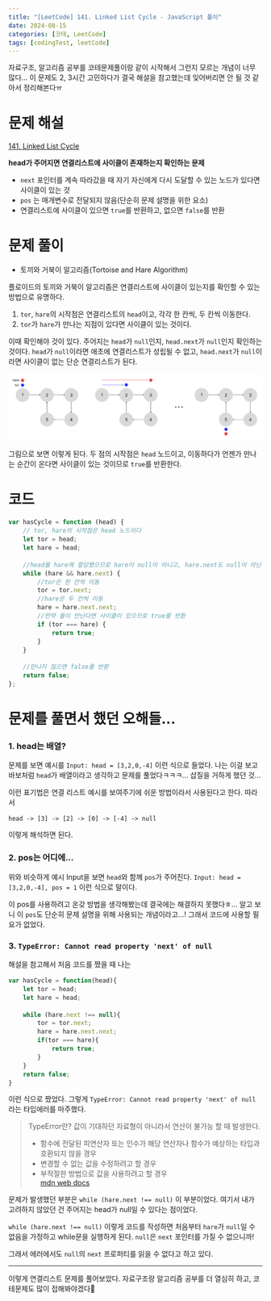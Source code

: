 ```yaml
---
title: "[LeetCode] 141. Linked List Cycle - JavaScript 풀이"
date: 2024-08-15
categories: [코테, LeetCode]
tags: [codingTest, leetCode]
---
```


자료구조, 알고리즘 공부를 코테문제풀이랑 같이 시작해서 그런지 모르는 개념이 너무 많다... 이 문제도 2, 3시간 고민하다가 결국 해설을 참고했는데 잊어버리면 안 될 것 같아서 정리해본다ㅠ

# 문제 해설
[141. Linked List Cycle](https://leetcode.com/problems/linked-list-cycle/description/)

**head가 주어지면 연결리스트에 사이클이 존재하는지 확인하는 문제**
- `next` 포인터를 계속 따라갔을 때 자기 자신에게 다시 도달할 수 있는 노드가 있다면 사이클이 있는 것
- `pos` 는 매개변수로 전달되지 않음(단순히 문제 설명을 위한 요소)
- 연결리스트에 사이클이 있으면 `true`를 반환하고, 없으면 `false`를 반환

# 문제 풀이

- 토끼와 거북이 알고리즘(Tortoise and Hare Algorithm)

플로이드의 토끼와 거북이 알고리즘은 연결리스트에 사이클이 있는지를 확인할 수 있는 방법으로 유명하다. 

1. `tor`, `hare`의 시작점은 연결리스트의 `head`이고, 각각 한 칸씩, 두 칸씩 이동한다. 
2. `tor`가 `hare`가 만나는 지점이 있다면 사이클이 있는 것이다. 

이때 확인해야 것이 있다. 주어지는 `head`가 `null`인지, `head.next`가 `null`인지 확인하는 것이다. `head`가 `null`이라면 애초에 연결리스트가 성립될 수 없고, `head.next`가 `null`이라면 사이클이 없는 단순 연결리스트가 된다. 

![토끼와 거북이 알고리즘](../assets/posts/torAndHare.png)

그림으로 보면 이렇게 된다. 두 점의 시작점은 `head` 노드이고, 이동하다가 언젠가 만나는 순간이 온다면 사이클이 있는 것이므로 `true`를 반환한다. 

# 코드

```js
var hasCycle = function (head) {
    // tor, hare의 시작점은 head 노드이다
    let tor = head;
    let hare = head;

    //head를 hare에 할당했으므로 hare이 null이 아니고, hare.next도 null이 아닌 동안 안의 코드를 반복
    while (hare && hare.next) {
        //tor은 한 칸씩 이동
        tor = tor.next;
        //hare은 두 칸씩 이동
        hare = hare.next.next;
        //만약 둘이 만난다면 사이클이 있으므로 true를 반환
        if (tor === hare) {
            return true;
        }
    }

    //만나지 않으면 false를 반환
    return false;
};
```

# 문제를 풀면서 했던 오해들...

### 1. head는 배열?

문제를 보면 예시를 `Input: head = [3,2,0,-4]` 이런 식으로 들었다. 나는 이걸 보고 바보처럼 `head`가 배열이라고 생각하고 문제를 풀었다ㅋㅋㅋ... 삽질을 거하게 했던 것...

이런 표기법은 연결 리스트 예시를 보여주기에 쉬운 방법이라서 사용된다고 한다. 따라서
```plaintext
head -> [3] -> [2] -> [0] -> [-4] -> null
```
이렇게 해석하면 된다. 

### 2. pos는 어디에...

위와 비슷하게 예시 Input을 보면 `head`와 함께 `pos`가 주어진다. `Input: head = [3,2,0,-4], pos = 1` 이런 식으로 말이다. 

이 pos를 사용하려고 온갖 방법을 생각해봤는데 결국에는 해결하지 못했다ㅎ... 알고 보니 이 `pos`도 단순히 문제 설명을 위해 사용되는 개념이라고...! 그래서 코드에 사용할 필요가 없었다. 

### 3. `TypeError: Cannot read property 'next' of null`

해설을 참고해서 처음 코드를 짰을 때 나는 
```js
var hasCycle = function(head){
    let tor = head;
    let hare = head;

    while (hare.next !== null){
        tor = tor.next;
        hare = hare.next.next;
        if(tor === hare){
            return true;
        }
    }
    return false;
}
``` 
이런 식으로 짰었다. 그렇게 `TypeError: Cannot read property 'next' of null` 라는 타입에러를 마주했다. 

> TypeError란?
> 값이 기대하던 자료형이 아니라서 연산이 불가능 할 때 발생한다.
> - 함수에 전달된 피연산자 또는 인수가 해당 연산자나 함수가 예상하는 타입과 호환되지 않을 경우
> - 변경할 수 없는 값을 수정하려고 할 경우
> - 부적절한 방법으로 값을 사용하려고 할 경우 <br>
> [mdn web docs](https://developer.mozilla.org/ko/docs/Web/JavaScript/Reference/Global_Objects/TypeError)

문제가 발생했던 부분은 `while (hare.next !== null)` 이 부분이었다. 여기서 내가 고려하지 않았던 건 주어지는 head가 null일 수 있다는 점이었다. 

`while (hare.next !== null)` 이렇게 코드를 작성하면 처음부터 `hare`가 `null`일 수 없음을 가정하고 while문을 실행하게 된다. `null`은 `next` 포인터를 가질 수 없으니까! 

그래서 에러에서도 `null`의 `next` 프로퍼티를 읽을 수 없다고 하고 있다. 


---

이렇게 연결리스트 문제를 풀어보았다. 자료구조랑 알고리즘 공부를 더 열심히 하고, 코테문제도 많이 접해봐야겠다🥲 
